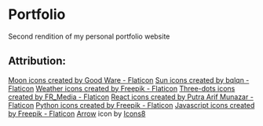 # Portfolio
Second rendition of my personal portfolio website

## Attribution:

 <a href="https://www.flaticon.com/free-icons/moon" title="moon icons">Moon icons created by Good Ware - Flaticon</a>
 <a href="https://www.flaticon.com/free-icons/sun" title="sun icons">Sun icons created by bqlqn - Flaticon</a>
 <a href="https://www.flaticon.com/free-icons/weather" title="weather icons">Weather icons created by Freepik - Flaticon</a>
 <a href="https://www.flaticon.com/free-icons/three-dots" title="three-dots icons">Three-dots icons created by FR_Media - Flaticon</a>
 <a href="https://www.flaticon.com/free-icons/react" title="react icons">React icons created by Putra Arif Munazar - Flaticon</a>
 <a href="https://www.flaticon.com/free-icons/python" title="python icons">Python icons created by Freepik - Flaticon</a>
 <a href="https://www.flaticon.com/free-icons/javascript" title="javascript icons">Javascript icons created by Freepik - Flaticon</a>
 <a target="_blank" href="https://icons8.com/icon/26138/next-page">Arrow</a> icon by <a target="_blank" href="https://icons8.com">Icons8</a>